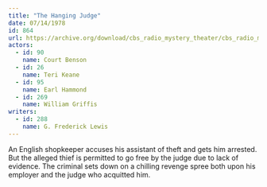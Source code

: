 ```yaml
---
title: "The Hanging Judge"
date: 07/14/1978
id: 864
url: https://archive.org/download/cbs_radio_mystery_theater/cbs_radio_mystery_theater-0851-0900.zip/cbs_radio_mystery_theater-0851-0900%2Fcbsrmt_0864_the_hanging_judge.mp3
actors:  
  - id: 90
    name: Court Benson  
  - id: 26
    name: Teri Keane  
  - id: 95
    name: Earl Hammond  
  - id: 269
    name: William Griffis
writers:  
  - id: 288
    name: G. Frederick Lewis
---
```

An English shopkeeper accuses his assistant of theft and gets him arrested. But the alleged thief is permitted to go free by the judge due to lack of evidence. The criminal sets down on a chilling revenge spree both upon his employer and the judge who acquitted him.
